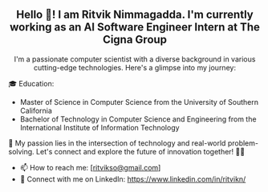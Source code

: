 <h2 align='center'>Hello 👋! I am Ritvik Nimmagadda. I'm currently working as an AI Software Engineer Intern at The Cigna Group</h2> 

<p align = 'center'>
  I'm a passionate computer scientist with a diverse background in various cutting-edge technologies. Here's a glimpse into my journey:
  
  🎓 Education:
  
  * Master of Science in Computer Science from the University of Southern California
  * Bachelor of Technology in Computer Science and Engineering from the International Institute of Information Technology

  🌟 My passion lies in the intersection of technology and real-world problem-solving. Let's connect and explore the future of innovation together! 💬🚀
</p>
  
- 📫 How to reach me: [ritvikso@gmail.com]
- 👋 Connect with me on LinkedIn: https://www.linkedin.com/in/ritvikn/
